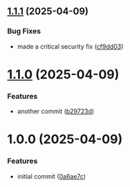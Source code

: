 ## [1.1.1](https://github.com/bahag-buttf/semver/compare/v1.1.0...v1.1.1) (2025-04-09)


### Bug Fixes

* made a critical security fix ([cf9dd03](https://github.com/bahag-buttf/semver/commit/cf9dd03143a87489191ce46e263e538e88c1e0ae))

# [1.1.0](https://github.com/bahag-buttf/semver/compare/v1.0.0...v1.1.0) (2025-04-09)


### Features

* another commit ([b29723d](https://github.com/bahag-buttf/semver/commit/b29723df68f3708620db2ebbe4eda7a9a6c72c1f))

# 1.0.0 (2025-04-09)


### Features

* initial commit ([0a6ae7c](https://github.com/bahag-buttf/semver/commit/0a6ae7c90aa5f4c94d2480ae482641adf773d864))
